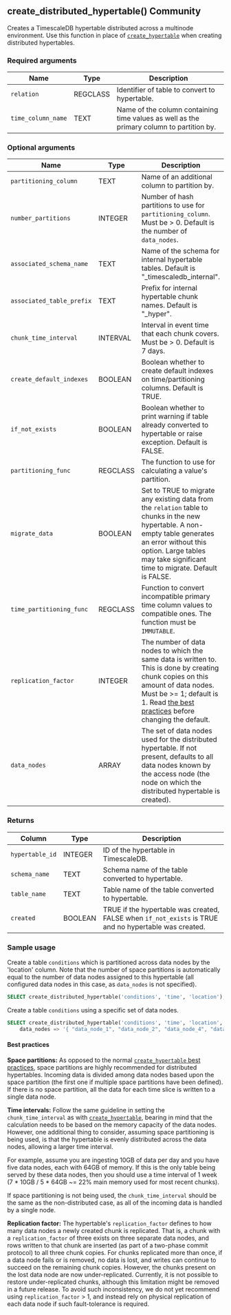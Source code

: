 ## create_distributed_hypertable()  <tag type="community">Community</tag>

Creates a TimescaleDB hypertable distributed across a multinode
environment. Use this function in place of [`create_hypertable`][create-hypertable]
when creating distributed hypertables.

### Required arguments

|Name|Type|Description|
|---|---|---|
| `relation` | REGCLASS | Identifier of table to convert to hypertable. |
| `time_column_name` | TEXT | Name of the column containing time values as well as the primary column to partition by. |

### Optional arguments

|Name|Type|Description|
|---|---|---|
| `partitioning_column` | TEXT | Name of an additional column to partition by. |
| `number_partitions` | INTEGER | Number of hash partitions to use for `partitioning_column`. Must be > 0. Default is the number of `data_nodes`. |
| `associated_schema_name` | TEXT | Name of the schema for internal hypertable tables. Default is "_timescaledb_internal". |
| `associated_table_prefix` | TEXT | Prefix for internal hypertable chunk names. Default is "_hyper". |
| `chunk_time_interval` | INTERVAL | Interval in event time that each chunk covers. Must be > 0. Default is 7 days. |
| `create_default_indexes` | BOOLEAN | Boolean whether to create default indexes on time/partitioning columns. Default is TRUE. |
| `if_not_exists` | BOOLEAN | Boolean whether to print warning if table already converted to hypertable or raise exception. Default is FALSE. |
| `partitioning_func` | REGCLASS | The function to use for calculating a value's partition.|
| `migrate_data` | BOOLEAN | Set to TRUE to migrate any existing data from the `relation` table to chunks in the new hypertable. A non-empty table generates an error without this option. Large tables may take significant time to migrate. Default is FALSE. |
| `time_partitioning_func` | REGCLASS | Function to convert incompatible primary time column values to compatible ones. The function must be `IMMUTABLE`. |
| `replication_factor` | INTEGER | The number of data nodes to which the same data is written to. This is done by creating chunk copies on this amount of data nodes.  Must be >= 1; default is 1.  Read [the best practices](/timescaledb/latest/how-to-guides/hypertables/best-practices/) before changing the default. |
| `data_nodes` | ARRAY | The set of data nodes used for the distributed hypertable.  If not present, defaults to all data nodes known by the access node (the node on which the distributed hypertable is created). |

### Returns

|Column|Type|Description|
|---|---|---|
| `hypertable_id` | INTEGER | ID of the hypertable in TimescaleDB. |
| `schema_name` | TEXT | Schema name of the table converted to hypertable. |
| `table_name` | TEXT | Table name of the table converted to hypertable. |
| `created` | BOOLEAN | TRUE if the hypertable was created, FALSE when `if_not_exists` is TRUE and no hypertable was created. |

### Sample usage

Create a table `conditions` which is partitioned across data
nodes by the 'location' column.  Note that the number of space
partitions is automatically equal to the number of data nodes assigned
to this hypertable (all configured data nodes in this case, as
`data_nodes` is not specified).
```sql
SELECT create_distributed_hypertable('conditions', 'time', 'location');
```

Create a table `conditions` using a specific set of data nodes.
```sql
SELECT create_distributed_hypertable('conditions', 'time', 'location',
    data_nodes => '{ "data_node_1", "data_node_2", "data_node_4", "data_node_7" }');
```

#### Best practices

**Space partitions:** As opposed to the normal
[`create_hypertable` best practices][create-hypertable],
space partitions are highly recommended for distributed hypertables.
Incoming data is divided among data nodes based upon the space
partition (the first one if multiple space partitions have been
defined).  If there is no space partition, all the data for each time
slice is written to a single data node.

**Time intervals:** Follow the same guideline in setting the `chunk_time_interval`
as with [`create_hypertable`][create-hypertable],
bearing in mind that the calculation needs to be based on the memory
capacity of the data nodes.  However, one additional thing to
consider, assuming space partitioning is being used, is that the
hypertable is evenly distributed across the data nodes, allowing
a larger time interval.

For example, assume you are ingesting 10GB of data per day and you
have five data nodes, each with 64GB of memory.  If this is the only
table being served by these data nodes, then you should use a time
interval of 1 week (7 * 10GB / 5 * 64GB ~= 22% main memory used for
most recent chunks).

If space partitioning is not being used, the `chunk_time_interval`
should be the same as the non-distributed case, as all of the incoming
data is handled by a single node.

**Replication factor:**  The hypertable's `replication_factor` defines to how
many data nodes a newly created chunk is replicated.  That is, a chunk
with a `replication_factor` of three exists on three separate data nodes,
and rows written to that chunk are inserted (as part of a two-phase
commit protocol) to all three chunk copies.  For chunks replicated more
than once, if a data node fails or is removed, no data is lost, and writes
can continue to succeed on the remaining chunk copies.  However, the chunks
present on the lost data node are now under-replicated.  Currently, it is
not possible to restore under-replicated chunks, although this limitation might
be removed in a future release. To avoid such inconsistency, we do not yet
recommend using `replication_factor` > 1, and instead rely on physical
replication of each data node if such fault-tolerance is required.

[create-hypertable]: /timescaledb/:currentVersion:/how-to-guides/hypertables/create

